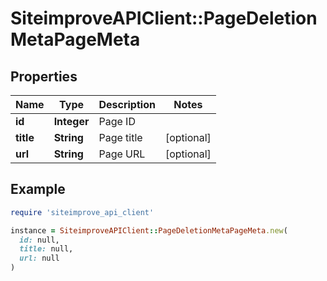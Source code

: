 # SiteimproveAPIClient::PageDeletionMetaPageMeta

## Properties

| Name | Type | Description | Notes |
| ---- | ---- | ----------- | ----- |
| **id** | **Integer** | Page ID |  |
| **title** | **String** | Page title | [optional] |
| **url** | **String** | Page URL | [optional] |

## Example

```ruby
require 'siteimprove_api_client'

instance = SiteimproveAPIClient::PageDeletionMetaPageMeta.new(
  id: null,
  title: null,
  url: null
)
```

